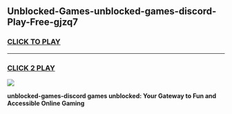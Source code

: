 
## Unblocked-Games-unblocked-games-discord-Play-Free-gjzq7
<h3>
<a href="https://premium76.site?title=unblocked-games-discord&ref=22A">CLICK TO PLAY</a></h3>
<hr>

<h3>
<a href="https://premium76.site?title=unblocked-games-discord&ref=22A">CLICK 2 PLAY</a>
  
</h3>

<a href="https://premium76.site?title=unblocked-games-discord&ref=22A"><img src="https://clearcache.store/games.png"></a>


**unblocked-games-discord games unblocked: Your Gateway to Fun and Accessible Online Gaming**
